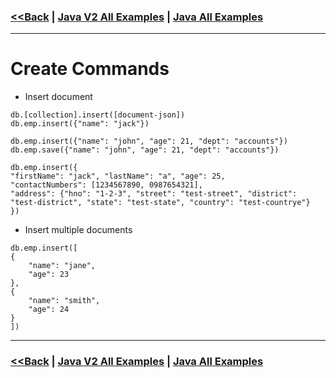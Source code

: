 ### [<<Back](../README.md) | [Java V2 All Examples](https://github.com/avinashbabudonthu/java/blob/master/java-v2/README.md) | [Java All Examples](https://github.com/avinashbabudonthu/java/blob/master/README.md)
------
# Create Commands
* Insert document
```
db.[collection].insert([document-json])
db.emp.insert({"name": "jack"})

db.emp.insert({"name": "john", "age": 21, "dept": "accounts"})
db.emp.save({"name": "john", "age": 21, "dept": "accounts"})

db.emp.insert({
"firstName": "jack", "lastName": "a", "age": 25, 
"contactNumbers": [1234567890, 0987654321], 
"address": {"hno": "1-2-3", "street": "test-street", "district": "test-district", "state": "test-state", "country": "test-countrye"}
})
```
* Insert multiple documents
```
db.emp.insert([
{
    "name": "jane",
    "age": 23
},
{
    "name": "smith",
    "age": 24
}
])
```
------
### [<<Back](../README.md) | [Java V2 All Examples](https://github.com/avinashbabudonthu/java/blob/master/java-v2/README.md) | [Java All Examples](https://github.com/avinashbabudonthu/java/blob/master/README.md)